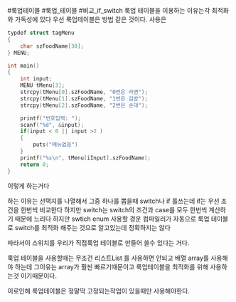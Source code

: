 #룩업테이블 #룩업_테이블 #비교_if_switch
룩업 테이블을 이용하는 이유는각 최적화와 가독성에 있다
우선 룩업테이블은 방법 같은 것이다.
사용은
```Cpp
typdef struct tagMenu
{
	char szFoodName[30];
} MENU;

int main()
{
	int input;
	MENU tMenu[3];
	strcpy(tMenu[0].szFoodName, "0번은 라면");
	strcpy(tMenu[1].szFoodName, "1번은 김밥");
	strcpy(tMenu[2].szFoodName, "2번은 순대");

	printf("번호입력: ");
	scanf("%d", &input);
	if(input < 0 || input >2 )
	{
		puts("매뉴없음")
	}
	printf("%s\n", tMenu[iInput].szFoodName);
	return 0;
}
```
이렇게 하는거다

하는 이유는 
선택지를 나열해서 그중 하나를 뽑을때 switch나 if 를쓰는데
if는 우선 조건을 한번씩 비교한다
하지만 switch는 switch의 조건과 case를 모두 한번씩 계산하기 때문에 느리다
하지만 swtich enum 사용할 경운 컴파일러가 자동으로 룩업 테이블로 switch를 최적화 해주는 것으로 알고있는데 정확하지는 않다

따라서이 스위치를 우리가 직접룩업 테이블로 만들어 쓸수 있다는 거다.

룩업 테이블을 사용할때는 무조건 리스트List 를 사용하면 안되고  배열 array를 사용해야 하는데
그이유는 array가 훨씬 빠르기때문이고 룩업테이블을 최적화를 위해 사용하는것 이기때문이다.

이로인해 룩업테이블은 정말딱 고정되는작업이 있을때만 사용해야한다.